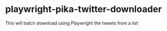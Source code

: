 # playwright-pika-twitter-downloader
This will batch download using Playwright the tweets from a list
